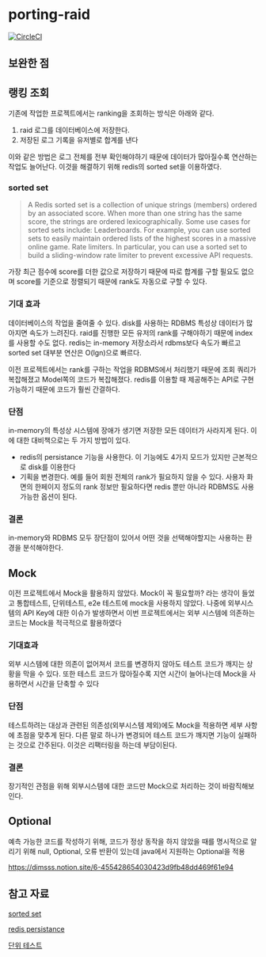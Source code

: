 # porting-raid

[![CircleCI](https://dl.circleci.com/status-badge/img/gh/dimsssss/porting-raid/tree/main.svg?style=svg)](https://dl.circleci.com/status-badge/redirect/gh/dimsssss/porting-raid/tree/main)

## 보완한 점

## 랭킹 조회

기존에 작업한 프로젝트에서는 ranking을 조회하는 방식은 아래와 같다.

1. raid 로그를 데이터베이스에 저장한다.
2. 저장된 로그 기록을 유저별로 합계를 낸다

이와 같은 방법은 로그 전체를 전부 확인해야하기 때문에 데이터가 많아질수록 연산하는 작업도 늘어난다.
이것을 해결하기 위해 redis의 sorted set을 이용하였다.

### sorted set

> A Redis sorted set is a collection of unique strings (members) ordered by an associated score. When more than one string has the same score, the strings are ordered lexicographically. Some use cases for sorted sets include: Leaderboards. For example, you can use sorted sets to easily maintain ordered lists of the highest scores in a massive online game.
Rate limiters. In particular, you can use a sorted set to build a sliding-window rate limiter to prevent excessive API requests.


가장 최근 점수에 score를 더한 값으로 저장하기 때문에 따로 합계를 구할 필요도 없으며 score를 기준으로 정렬되기 때문에 rank도 자동으로 구할 수 있다.

### 기대 효과
데이터베이스의 작업을 줄여줄 수 있다. disk를 사용하는 RDBMS 특성상 데이터가 많아지면 속도가 느려진다. raid를 진행한 모든 유저의 rank를 구해야하기 때문에 index를 사용할 수도 없다. redis는 in-memory 저장소라서 rdbms보다 속도가 빠르고 sorted set 대부분 연산은 O(lgn)으로 빠르다.

이전 프로젝트에서는 rank를 구하는 작업을 RDBMS에서 처리했기 때문에 조회 쿼리가 복잡해졌고 Model쪽의 코드가 복잡해졌다. redis를 이용할 때 제공해주는 API로 구현 가능하기 때문에 코드가 훨씬 간결하다. 

### 단점
in-memory의 특성상 시스템에 장애가 생기면 저장한 모든 데이터가 사라지게 된다. 이에 대한 대비책으로는 두 가지 방법이 있다.

- redis의 persistance 기능을 사용한다. 이 기능에도 4가지 모드가 있지만 근본적으로 disk를 이용한다
- 기획을 변경한다. 예를 들어 회원 전체의 rank가 필요하지 않을 수 있다. 사용자 화면의 한페이지 정도의 rank 정보만 필요하다면 redis 뿐만 아니라 RDBMS도 사용 가능한 옵션이 된다.

### 결론

in-memory와 RDBMS 모두 장단점이 있어서 어떤 것을 선택해야할지는 사용하는 환경을 분석해야한다.

## Mock

이전 프로젝트에서 Mock을 활용하지 않았다. Mock이 꼭 필요할까? 라는 생각이 들었고 통합테스트, 단위테스트, e2e 테스트에 mock을 사용하지 않았다.
나중에 외부시스템의 API Key에 대한 이슈가 발생하면서 이번 프로젝트에서는 외부 시스템에 의존하는 코드는 Mock을 적극적으로 활용하였다

### 기대효과

외부 시스템에 대한 의존이 없어져서 코드를 변경하지 않아도 테스트 코드가 깨지는 상황을 막을 수 있다. 또한 테스트 코드가 많아질수록 지연 시간이 늘어나는데 Mock을 사용하면서 시간을 단축할 수 있다

### 단점

테스트하려는 대상과 관련된 의존성(외부시스템 제외)에도 Mock을 적용하면 세부 사항에 초점을 맞추게 된다.  다른 말로 하나가 변경되어 테스트 코드가 깨지면 기능이 실패하는 것으로 간주된다. 이것은 리팩터링을 하는데 부담이된다.

### 결론

장기적인 관점을 위해 외부시스템에 대한 코드만 Mock으로 처리하는 것이 바람직해보인다.

## Optional
예측 가능한 코드를 작성하기 위해, 코드가 정상 동작을 하지 않았을 때를 명시적으로 알리기 위해
null, Optional, 오류 반환이 있는데 java에서 지원하는 Optional을 적용

https://dimsss.notion.site/6-455428654030423d9fb48dd469f61e94

## 참고 자료

[sorted set](https://redis.io/docs/data-types/sorted-sets/)

[redis persistance](https://redis.io/docs/management/persistence/)

[단위 테스트](https://product.kyobobook.co.kr/detail/S000001805070)